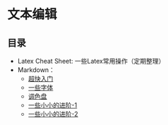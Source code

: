 # 文本编辑


## 目录

- Latex Cheat Sheet: 一些Latex常用操作（定期整理）
- Markdown：
    - [超快入门](./Markdown/MarkdownQuickStart.md)
    - [一些字体](./Markdown/Markdown.md)
    - [调色盘](./Markdown/MarkdownSyntax2.md)
    - [一些小小的进阶-1](./Markdown/MarkdownSyntax1.md)
    - [一些小小的进阶-2](./Markdown/Mkdocs_Tutorials1.md)